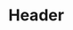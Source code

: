 <!-- TITLE: Spell: Touch Of Health -->
<!-- SUBTITLE: Restores an undead servant, healing between 253 and 475 hit points and curing them of diseases, poisons and curses. -->

# Header